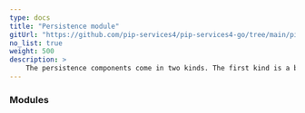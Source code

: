 ```yaml
---
type: docs
title: "Persistence module"
gitUrl: "https://github.com/pip-services4/pip-services4-go/tree/main/pip-services4-aws-node"
no_list: true
weight: 500
description: > 
    The persistence components come in two kinds. The first kind is a basic persistence that can work with any object types and provides only minimal set of operations. The second kind is called “identifieable” persistence and works with “identifable” data objects, i.e. objects that have unique ID field. The identifiable persistence provides a full set or CRUD operations that covers most common cases.
---
```



### Modules
